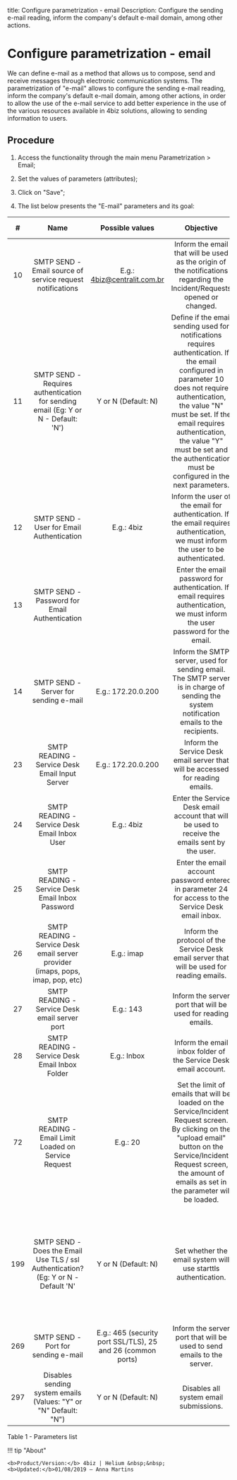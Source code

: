 title: Configure parametrization - email
Description: Configure the sending e-mail reading, inform the company's default e-mail domain, among other actions.
# Configure parametrization - email

We can define e-mail as a method that allows us to compose, send and receive
messages through electronic communication systems. The parametrization of
"e-mail" allows to configure the sending e-mail reading, inform the company's
default e-mail domain, among other actions, in order to allow the use of the
e-mail service to add better experience in the use of the various resources
available in 4biz solutions, allowing to sending information to users.

Procedure
-------------

1.  Access the functionality through the main menu Parametrization \> Email;

2.  Set the values of parameters (attributes);

3.  Click on "Save";

4.  The list below presents the "E-mail" parameters and its goal:


|  #  |                                        Name                                        |                       Possible values                       |                                                                                                                                                     Objective                                                                                                                                                     |                                                                          Additional Guidance                                                                         |
|:---:|:----------------------------------------------------------------------------------:|:-----------------------------------------------------------:|:-----------------------------------------------------------------------------------------------------------------------------------------------------------------------------------------------------------------------------------------------------------------------------------------------------------------:|:--------------------------------------------------------------------------------------------------------------------------------------------------------------------:|
|  10 |              SMTP SEND - Email source of service request notifications             |               E.g.: 4biz@centralit.com.br               |                                                                                              Inform the email that will be used as the origin of the notifications regarding the Incident/Requests opened or changed.                                                                                             |                                                                            Not applicable                                                                            |
|  11 |  SMTP SEND - Requires authentication for sending email (Eg: Y or N - Default: 'N') |                     Y or N (Default: N)                     | Define if the email sending used for notifications requires authentication. If the email configured in parameter 10 does not require authentication, the value "N" must be set. If the email requires authentication, the value "Y" must be set and the authentication must be configured in the next parameters. |                                If the value for the parameter is not set, the value "N" (No) will be automatically set by the system.                                |
|  12 |                      SMTP SEND - User for Email Authentication                     |                        E.g.: 4biz                       |                                                                                        Inform the user of the email for authentication. If the email requires authentication, we must inform the user to be authenticated.                                                                                        |                                            If you do not inform the user correctly, authentication will not be performed.                                            |
|  13 |                    SMTP SEND - Password for Email Authentication                   |                                                             |                                                                                           Enter the email password for authentication. If email requires authentication, we must inform the user password for the email.                                                                                          |                                           If you do not enter the password correctly, authentication will not be performed.                                          |
|  14 |                        SMTP SEND - Server for sending e-mail                       |                      E.g.: 172.20.0.200                     |                                                                                     Inform the SMTP server, used for sending email. The SMTP server is in charge of sending the system notification emails to the recipients.                                                                                     |                                    If you do not inform the SMTP server, you will not be able to send system notification emails.                                    |
|  23 |                   SMTP READING - Service Desk Email Input Server                   |                      E.g.: 172.20.0.200                     |                                                                                                                   Inform the Service Desk email server that will be accessed for reading emails.                                                                                                                  |                                                                            Not applicable                                                                            |
|  24 |                    SMTP READING - Service Desk Email Inbox User                    |                        E.g.: 4biz                       |                                                                                                           Enter the Service Desk email account that will be used to receive the emails sent by the user.                                                                                                          |                                                                            Not applicable                                                                            |
|  25 |                  SMTP READING - Service Desk Email Inbox Password                  |                                                             |                                                                                                        Enter the email account password entered in parameter 24 for access to the Service Desk email inbox.                                                                                                       |                                                                            Not applicable                                                                            |
|  26 |   SMTP READING - Service Desk email server provider (imaps, pops, imap, pop, etc)  |                          E.g.: imap                         |                                                                                                             Inform the protocol of the Service Desk email server that will be used for reading emails.                                                                                                            |                                                                            Not applicable                                                                            |
|  27 |                    SMTP READING - Service Desk email server port                   |                          E.g.: 143                          |                                                                                                                            Inform the server port that will be used for reading emails.                                                                                                                           |                                                                            Not applicable                                                                            |
|  28 |                   SMTP READING - Service Desk Email Inbox Folder                   |                         E.g.: Inbox                         |                                                                                                                          Inform the email inbox folder of the Service Desk email account.                                                                                                                         |                                                                            Not applicable                                                                            |
|  72 |                SMTP READING - Email Limit Loaded on Service Request                |                           E.g.: 20                          |                                         Set the limit of emails that will be loaded on the Service/Incident Request screen. By clicking on the "upload email" button on the Service/Incident Request screen, the amount of emails as set in the parameter will be loaded.                                         |                                                                            Not applicable                                                                            |
| 199 | SMTP SEND - Does the Email Use TLS / ssl Authentication? (Eg: Y or N - Default 'N' |                     Y or N (Default: N)                     |                                                                                                                           Set whether the email system will use starttls authentication.                                                                                                                          | If you do not enter the 'Y' value for the parameter, it will impact only the servers that use TLS/SSL authentication and the system will not be able to send emails. |
| 269 |                         SMTP SEND - Port for sending e-mail                        | E.g.: 465 (security port SSL/TLS), 25 and 26 (common ports) |                                                                                                                       Inform the server port that will be used to send emails to the server.                                                                                                                      |                                                                            Not applicable                                                                            |
| 297 |          Disables sending system emails (Values: "Y" or "N" Default: "N")          |                     Y or N (Default: N)                     |                                                                                                                                       Disables all system email submissions.                                                                                                                                      |                                                                            Not applicable                                                                            |

Table 1 - Parameters list


!!! tip "About"

    <b>Product/Version:</b> 4biz | Helium &nbsp;&nbsp;
    <b>Updated:</b>01/08/2019 – Anna Martins

